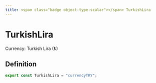 ```yaml
---
title: <span class="badge object-type-scalar"></span> TurkishLira
---
```

# <span class="badge object-type-scalar"></span> TurkishLira

Currency: Turkish Lira (₺)

## Definition

```typescript
export const TurkishLira = "currencyTRY";

```

